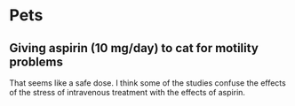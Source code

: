 # Pets

## Giving aspirin (10 mg/day) to cat for motility problems
That seems like a safe dose. I think some of the studies confuse the effects of the stress of intravenous treatment with the effects of aspirin.
